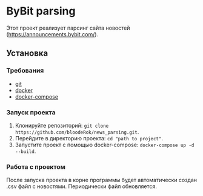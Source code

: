 # ByBit parsing
Этот проект реализует парсинг сайта новостей (https://announcements.bybit.com/).

## Установка

### Требования
- [git](https://git-scm.com/)
- [docker](https://docs.docker.com/)
- [docker-compose](https://docs.docker.com/compose/)

### Запуск проекта
1. Клонируйте репозиторий:
`git clone https://github.com/bloodeRok/news_parsing.git`.
2. Перейдите в директорию проекта: `cd "path to project"`.
3. Запустите проект с помощью docker-compose: `docker-compose up -d --build`.

### Работа с проектом
После запуска проекта в корне программы будет автоматически создан .csv файл с новостями. Периодически файл обновляется.
